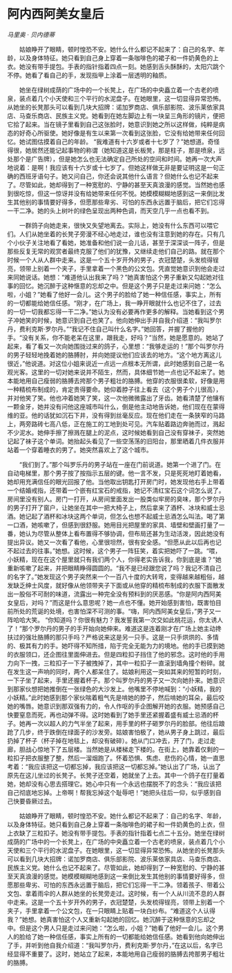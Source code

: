 # 阿内西阿美女皇后

*马里奥 · 贝内德蒂*

　　姑娘睁开了眼睛，顿时惶恐不安。她什么什么都记不起来了：自己的名字、年龄，以及身体特征。她只看到自己身上穿着一条咖啡色的裙子和一件奶黄色的上衣。她没有带手提包。手表的指针指着四点一刻。她感到舌头酥酥的，太阳穴跳个不停。她看了看自己的手，发现指甲上涂着一层透明的釉质。

　　她坐在绿树成荫的广场中的一个长凳上，在广场的中央矗立着一个古老的喷泉，装点着几个小天使和三个平行的水泥盘子。在她眼里，这一切显得异常恐怖。从她坐的长凳那头可以看到几块大招牌：诺加罗商店、俱乐部影院、波乐莱依家具店、马查乐商店、民族主义党。她看到在她左脚边上有一块呈三角形的镜片，便把它拾了起来。当在镜子里看到自己这张脸时，她意识到她之所以这样做，纯粹是病态的好奇心所驱使。她好像是有生以来第一次看到这张脸，它没有给她带来任何回忆。她试图估摸着自己的年龄。 “我难道有十六岁或者十七岁了？”她想道。奇怪得很，她居然还能记起事物的称谓（她知道这是长板凳，那是柱子，那是喷泉，远处那个是广告牌），但是她怎么也无法确定自己所处的空间和时间。她再一次大声地说着：是啊！我应该有十六岁或十七岁了。但她这样做无非是要证明这是一句正确的西班牙语句子。她又问自己，你还会说其他什么语言？但她什么也记不起来了。尽管如此，她却得到了一种宽慰的、宁静的甚至天真浪漫的感觉。当然她也感到很吃惊，但这一惊讶并没有给她带来任何不悦。她模模糊糊地感到这一来倒比发生其他别的事情要好得多，但愿那些卑劣、可怕的东西永远置于脑后，把它们忘得一干二净。她的头上树叶的绿色呈现出两种色调，而天空几乎一点也看不到。

　　一群鸽子向她走来，很快又失望地离去。实际上，她没有什么东西可以喂它们。人们从她坐着的长凳子旁漫不经心地走过，谁也没有注意到她的存在。只有几个小伙子关注地看了看她，她准备和他们说一会儿话，甚至于深深谈一阵子，但是那些反复无常的观赏者最终克服了他们的犹豫，又继续走他们自己的路。就在那个时候一个人从人群中走来。这是一个五十岁开外的男子，衣冠楚楚，头发梳得锃亮，领带上别着一个夹子，手里拿着一个黑色的公文包。凭直觉她意识到他会走过来同她说话。她想：“难道他认出我来了吗？”她真害怕这个男子重新又勾起她对往事的回忆。她沉醉于这种惬意的忘却之中。但是这个男子只是走过来问她：“怎么啦，小姐？”她看了他好一会儿。这个男子的脸给了她一种信任感，事实上，所有的一切都能给她信任感。“刚才，在广场上，我一睁开眼就什么也记不住了，过去的一切一切我都忘得一干二净。”她认为没有必要再作更多的解释。当她看到这个男子冲她笑的时候，她意识到自己也笑了。他向她伸出手并自我介绍道：“我叫罗尔丹，费利克斯·罗尔丹。”“我记不住自己叫什么名字。”她回答，并握了握他的手。“没有关系，你不能老呆在这里，跟我走，好吗？”当然，她是愿意的。她站了起来，看了看又一次向她围拢过来的鸽子，心里想：“我够走运的！”那个叫罗尔丹的男子轻轻地挽着她的胳膊肘，并向她提议他们应该去的地方。“这个地方离这儿很近，”他说道。对这位小姐来说近一点远一点根本无所谓，此时她感到自己是一名观光客。这里的一切对她来说并不陌生，然而，具体细节她一点也记不起来了。她本能地用自己瘦弱的胳膊去挎那个男子粗壮的胳膊。他穿的衣服很柔软，好像是用一种精梳布制成的，肯定贵得要命。她仰着脖子往上看去（这个男子个儿很高），并对他笑了笑。他也冲着她笑了笑，这一次他微微露出了牙齿。她看清楚了他镶有一颗金牙，她并没有问他这座城市叫什么，倒是他主动地告诉她，他们现在在蒙得维的亚。他的话犹如沉石下井，没有得到丝毫反应。现在他们走在一条狭窄的马路上，两旁路砖七高八低，正在施工的工地到处可见。汽车贴着路边奔驰而过，溅起不少泥水。她伸手擦了擦溅在腿上的泥点，这时候她看到自己没有穿袜子，突然她记起了袜子这个单词。她抬起头看见了一些空荡荡的旧阳台，那里晒着几件衣服并站着一个穿着睡衣的男了。她突然喜欢上了这个城市。

　　“我们到了。”那个叫罗乐丹的男子站在一座在门前说道。她第一个进了门。在自动电梯里，那个男子按了按指示五层的键。他一言不发，只是死死地盯着她看，她却用充满信任的眼光回报了他。当他取出钥匙打开房门时，她发现他右手上带着一个结婚戒指，还带着一个嵌有红宝石的戒指，她记不清红宝石这个词怎么说了。房间里没有别人。房门一打开，从房间里面发出一股类似牢房的臭味，那个罗尔丹的男子打开了窗户，让她坐在其中一把大椅子上，然后拿来了酒杯、冰块和威士忌酒。她记起了酒杯和冰块这两个单词，但怎么也想不起威士忌酒怎么叫法。喝了第一口酒，她咳嗽了，但感到很舒服。她用目光把屋里的家具、墙壁和壁画打量了一番，她认为尽管从整体上看布置得不够协调，但布局还甚为生动活泼，因此她没有提出异议。她又一次看了看他，心里很坦然，很有安全感。“但愿从此以后再也记不起过去的往事。”她想。这时候，这个男子一阵狂笑，着实把她吓了一跳。“喂，小妖精，现在在这个屋里就只有我们两个人，你得老实告诉我，你到底是谁？”她重新咳嗽了起来，并把眼睛睁得圆圆的。“我不是已经跟您说了吗？我记不清自己的名字了。”她发现这个男子突然来一个一百八十度的大转弯，变得越来越粗俗，越发缺乏绅士风度，就好像从他领带夹子下面或从他穿的精梳布制成的衣服下面散发出一股俗不可耐的味道，流露出一种完全没有预料到的厌恶感。“你是阿内西阿美女皇后，对吗？”而这是什么意思呢？她一点也不懂。她开始感到害怕，既害怕目前所处的荒诞的处境，也害怕深不可测的事。“嗨，阿内西阿美女皇后，”男子又一阵哈哈大笑。 “你知道吗？你很有魅力？我发誓我第一次交如此桃花运，你太诱人了！”那个罗尔丹的男子的手开始向她伸来。难道这是连着刚才在广场上她主动搀扶过的强壮胳膊的那只手吗？严格说来这是另一只手。这是一只手烘烘的、多情的、极其有力的手。她吓得不知所措，陷于完全无能为力的境地。他的手已摸到她的衣服领口，还企图往里面伸进去。但是四粒扣子挡住了他的邪念。这时他的手用力向下一拽，三粒扣子一下子被拽掉了，其中一粒扣子一直滚到墙角撞个粉碎。就在发生这一声响的同时，两个人都呆住了。姑娘利用这一突如其来的短暂的时刻，一下子坐了起来，手里还握着杯子。那个叫罗尔丹的男子又一次向她扑来。她意识到那家伙想把她推倒在一张绿色的大沙发上。他嘴里不停地喊到：“小妖精，我的小妖精。”此时她感到那个家伙喘着粗气先是啃她的脖子，然后啃她的耳朵，最后咬她的嘴唇。她意识到那双强有力的，令人作呕的手企图解开她的衣服。她预感自己快要窒息而死，再也动弹不得。这时她看到了她手里还紧握着盛有威士忌酒的杯子。她再一次以超人的力气半坐了起来，用手里的杯子砸罗尔丹的脸部。他往后踉跄了几步，终于跌倒在绿面子的沙发旁。姑娘害怕极了，她从男子身上跳过，最后扔掉了杯子（杯子掉在地毯上，却没有破碎）。她从门口冲去，开了门，走过走廊，胆战心惊地下了五层楼。当然她是从楼梯走下楼的。在街上，她靠着仅剩的一粒扣子把衣服整了整，然后一溜烟跑了。怀着恐惧、焦虑、悲伤的心情，她一直思考着：“我应该把这一切都忘掉，我应该把这一切都忘掉。”她认出了广场，认出了原先在这儿坐过的长凳子。长凳子还空着，她就坐了上去。其中一个鸽子在打量着她，她却没有心思去搭理它。她心中只有一个永远也摆脱不了的念头：“我应该把自己彻底地忘掉。上帝啊！帮我忘掉这个耻辱吧！”她把头往后一仰，似乎感到自己快要昏厥过去。

　　姑娘睁开了眼睛，顿时惶恐不安。她什么都记不起来了：自己的名字、年龄，以及身体特征。她只看到自己身上穿着一条咖啡色的裙子和一件奶黄色的上衣，但上衣缺了三粒扣子。她没有带手提包。手表的指针指着七点二十五分。她坐在绿树成荫的广场中的一个长凳上，在广场的中央矗立着一个古老的喷泉，装点着几个小天使和三个平行的水泥盘子。在她眼里，这一切显得异常恐怖。从她坐的长凳那头可以看到几块大招牌：诺加罗商店、俱乐部影院、波乐莱依家具店、马查乐商店、民族主义党。她什么也记不起来了。尽管如此，她却得到了一种宽慰的、宁静的甚至天真浪漫的感觉。她模模糊糊地感到这一来倒比发生其他别的事情要好得多，但愿那些卑劣、可怕的东西永远置于脑后，把它们忘得一干二净。领着孩子、带着公文包、拿着雨伞的人群从她坐的长凳旁走过。这时候，有一个人从川流不息的人群中走来。这是一个五十岁开外的男子，衣冠楚楚，头发梳得锃亮，领带上别着一个夹子，手里拿着一个公文包，在一只眼睛上贴着一块白纱布。“难道这个人认得我？”她想。她真害怕这个人又重新勾起她的回忆。她沉醉于这种惬意的忘却之中。但是这个男人只是走过来问她：“怎么啦，小姐？”她看了他好一会儿。这个男人的脸给了她一种信任感，事实上所有的一切都能给她信任感。她看到他向她伸出了手，并听到他自我介绍道：“我叫罗尔丹，费利克斯·罗尔丹，”在这以后，名字已经显得不重要了。这时，她站立了起来，本能地用自己瘦弱的胳膊去挎那男子粗壮的胳膊。